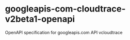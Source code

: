 # googleapis-com-cloudtrace-v2beta1-openapi
OpenAPI specification for googleapis.com API vcloudtrace

